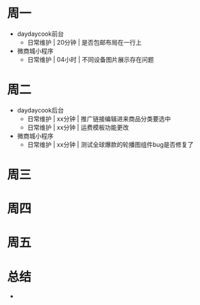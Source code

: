 # 周一
* daydaycook前台
    - 日常维护 | 20分钟 | 是否包邮布局在一行上
* 微商城小程序
    - 日常维护 | 04小时 | 不同设备图片展示存在问题

# 周二
* daydaycook后台
    - 日常维护 | xx分钟 | 推广链接编辑进来商品分类要选中
    - 日常维护 | xx分钟 | 运费模板功能更改
* 微商城小程序
    - 日常维护 | xx分钟 | 测试全球爆款的轮播图组件bug是否修复了

# 周三

# 周四

# 周五

# 总结
*
